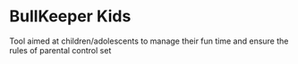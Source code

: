 
# BullKeeper Kids 
Tool aimed at children/adolescents to manage their fun time and ensure the rules of parental control set
